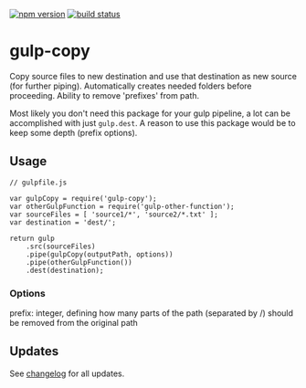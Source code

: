 [![npm version](https://badge.fury.io/js/gulp-copy.svg)](https://www.npmjs.com/package/gulp-copy)
[![build status](https://circleci.com/gh/klaascuvelier/gulp-copy.svg?style=shield&circle-token=1dddfa2a1b153a5e5b7c00598a42b66842169eb2)](https://circleci.com/gh/klaascuvelier/gulp-copy/)

# gulp-copy

Copy source files to new destination and use that destination as new source (for further piping).
Automatically creates needed folders before proceeding. Ability to remove 'prefixes' from path.

Most likely you don't need this package for your gulp pipeline, a lot can be accomplished with just `gulp.dest`.
A reason to use this package would be to keep some depth (prefix options).

## Usage
```
// gulpfile.js

var gulpCopy = require('gulp-copy');
var otherGulpFunction = require('gulp-other-function');
var sourceFiles = [ 'source1/*', 'source2/*.txt' ];
var destination = 'dest/';

return gulp
    .src(sourceFiles)
    .pipe(gulpCopy(outputPath, options))
    .pipe(otherGulpFunction())
    .dest(destination);
```

### Options

prefix: integer, defining how many parts of the path (separated by /) should be removed from the original path

## Updates

See [changelog](CHANGELOG.md) for all updates.
